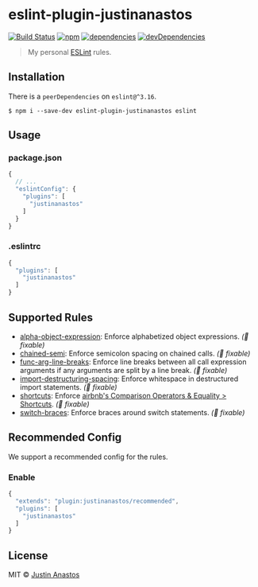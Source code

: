 # eslint-plugin-justinanastos

[![Build Status][travis-image]][travis-url]
[![npm][npm-image]][npm-url]
[![dependencies][deps-image]][deps-url]
[![devDependencies][depsdev-image]][depsdev-url]

> My personal [ESLint](//github.com/eslint/eslint) rules.

## Installation

There is a `peerDependencies` on `eslint@^3.16`.

```shell
$ npm i --save-dev eslint-plugin-justinanastos eslint
```

## Usage

### package.json

```js
{
  // ...
  "eslintConfig": {
    "plugins": [
      "justinanastos"
    ]
  }
}
```

### .eslintrc

```js
{
  "plugins": [
    "justinanastos"
  ]
}
```

## Supported Rules

* [alpha-object-expression](./docs/rules/alpha-object-expression.md): Enforce alphabetized object expressions. _(🔧 fixable)_
* [chained-semi](./docs/rules/chained-semi.md): Enforce semicolon spacing on chained calls. _(🔧 fixable)_
* [func-arg-line-breaks](./docs/rules/func-arg-line-breaks.md): Enforce line breaks between all call expression arguments if any arguments are split by a line break. _(🔧 fixable)_
* [import-destructuring-spacing](./docs/rules/import-destructuring-spacing.md): Enforce whitespace in destructured import statements. _(🔧 fixable)_
* [shortcuts](./docs/rules/shortcuts.md): Enforce [airbnb's Comparison Operators & Equality > Shortcuts](https://github.com/airbnb/javascript#comparison--shortcuts). _(🔧 fixable)_
* [switch-braces](./docs/rules/switch-braces.md): Enforce braces around switch statements. _(🔧 fixable)_


## Recommended Config

We support a recommended config for the rules.

### Enable

```js
{
  "extends": "plugin:justinanastos/recommended",
  "plugins": [
    "justinanastos"
  ]
}
```
## License

MIT © [Justin Anastos](https://justinanastos.github.io)

[travis-image]: https://img.shields.io/travis/justinanastos/eslint-plugin-justinanastos.svg?style=flat-square
[travis-url]: https://travis-ci.org/justinanastos/eslint-plugin-justinanastos

[npm-image]: https://img.shields.io/npm/v/eslint-plugin-justinanastos.svg?style=flat-square
[npm-url]: https://npmjs.com/package/eslint-plugin-justinanastos

[deps-image]: https://david-dm.org/justinanastos/eslint-plugin-justinanastos/status.svg?style=flat-square
[deps-url]: https://david-dm.org/justinanastos/eslint-plugin-justinanastos
[depsdev-image]: https://david-dm.org/justinanastos/eslint-plugin-justinanastos/dev-status.svg?style=flat-square
[depsdev-url]: https://david-dm.org/justinanastos/eslint-plugin-justinanastos?type=dev
[depsdev-url]: https://david-dm.org/justinanastos/eslint-plugin-justinanastos?type=dev
